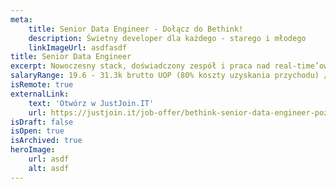 ```yaml
---
meta:
    title: Senior Data Engineer - Dołącz do Bethink!
    description: Świetny developer dla każdego - starego i młodego
    linkImageUrl: asdfasdf
title: Senior Data Engineer
excerpt: Nowoczesny stack, doświadczony zespół i praca nad real-time’ową, społecznościową aplikacją do e-learningu. Rozwijaj aplikację, na której prowadzone są największe w Polsce medyczne i maturalne kursy online.
salaryRange: 19.6 - 31.3k brutto UOP (80% koszty uzyskania przychodu) / 19.6 - 31.3k netto B2B
isRemote: true
externalLink:
    text: 'Otwórz w JustJoin.IT'
    url: https://justjoin.it/job-offer/bethink-senior-data-engineer-poznan-data
isDraft: false
isOpen: true
isArchived: true
heroImage:
    url: asdf
    alt: asdf
---
```

